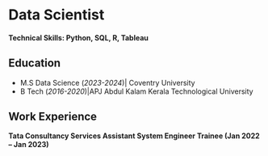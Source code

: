 # Data Scientist

#### Technical Skills: Python, SQL, R, Tableau

## Education					       		
- M.S Data Science (_2023-2024_)| Coventry University
- B Tech (_2016-2020_)|APJ Abdul Kalam Kerala Technological University




## Work Experience
**Tata Consultancy Services
Assistant System Engineer Trainee (Jan 2022 – Jan 2023)**

